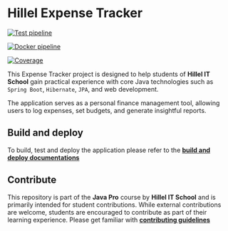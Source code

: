 # Hillel Expense Tracker

[![Test pipeline](https://github.com/ownerofglory/hillel-expense-tracker-backend/actions/workflows/test-pipeline.yaml/badge.svg)](https://github.com/ownerofglory/hillel-expense-tracker-backend/actions/workflows/test-pipeline.yaml)

[![Docker pipeline](https://github.com/ownerofglory/hillel-expense-tracker-backend/actions/workflows/docker-push-pipeline.yaml/badge.svg)](https://github.com/ownerofglory/hillel-expense-tracker-backend/actions/workflows/test-pipeline.yaml)

[![Coverage](https://sonar.ownerofglory.com/api/project_badges/measure?project=Hillel-Expense-Tracker&metric=coverage&token=sqb_5c2943c9cbba5d9d2e427646ad334181ff5dbe81)](https://sonar.ownerofglory.com/dashboard?id=Hillel-Expense-Tracker)

This Expense Tracker project is designed to help students of **Hillel IT School** gain practical experience with core Java technologies such as `Spring Boot`, `Hibernate`, `JPA`, and web development. 

The application serves as a personal finance management tool, allowing users to log expenses, set budgets, and generate insightful reports.


## Build and deploy
To build, test and deploy the application please refer to the **[build and deploy documentations](./docs/index.md)**

## Contribute

This repository is part of the **Java Pro** course by **Hillel IT School** and is primarily intended for student contributions. While external contributions are welcome, students are encouraged to contribute as part of their learning experience. 
Please get familiar with **[contributing guidelines](./CONTRIBUTE.md)**

